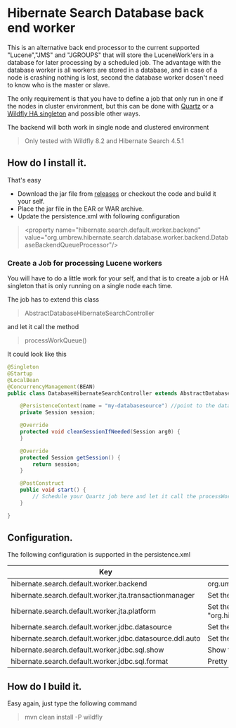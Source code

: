 # Hibernate Search Database back end worker

This is an alternative back end processor to the current supported "Lucene","JMS" and "JGROUPS" that will store the LuceneWork'ers in a database for later processing by a scheduled job. 
The advantage with the database worker is all workers are stored in a database, and in case of a node is crashing nothing is lost, second the database worker dosen't need to know who is the master or slave.

The only requirement is that you have to define a job that only run in one if the nodes in cluster environment, but this can be done with [Quartz](http://quartz-scheduler.org/) or a [Wildfly HA singleton](https://github.com/wildfly/quickstart/tree/master/cluster-ha-singleton) and possible other ways.

The backend will both work in single node and clustered environment

> Only tested with Wildfly 8.2 and Hibernate Search 4.5.1

## How do I install it.

That's easy 

* Download the jar file from [releases](https://github.com/umbrew/org.umbrew.hibernate.database.worker.backend/releases) or checkout
the code and build it your self.
* Place the jar file in the EAR or WAR archive.
* Update the persistence.xml with following configuration

> &#60;property name="hibernate.search.default.worker.backend" value="org.umbrew.hibernate.search.database.worker.backend.DatabaseBackendQueueProcessor"/&#62;

### Create a Job for processing Lucene workers
You will have to do a little work for your self, and that is to create a job or HA singleton that is only running on a single node each time. 

The job has to extend this class

>AbstractDatabaseHibernateSearchController

and let it call the method

>processWorkQueue()

It could look like this

```java
@Singleton
@Startup
@LocalBean
@ConcurrencyManagement(BEAN)
public class DatabaseHibernateSearchController extends AbstractDatabaseHibernateSearchController {

    @PersistenceContext(name = "my-databasesource") //point to the database where the LuceneWork is stored
    private Session session;

    @Override
    protected void cleanSessionIfNeeded(Session arg0) {
    }

    @Override
    protected Session getSession() {
        return session;
    }

    @PostConstruct
    public void start() {
        // Schedule your Quartz job here and let it call the processWorkQueue() method
    }

}
``` 

## Configuration.
The following configuration is supported in the persistence.xml

| Key  | Value   |
|---|---|
|hibernate.search.default.worker.backend   |org.umbrew.hibernate.search.database.worker.backend.DatabaseBackendQueueProcessor|
|hibernate.search.default.worker.jta.transactionmanager   | Set the prefer transaction manager. Default ":java:/TransactionManager"  |
|hibernate.search.default.worker.jta.platform   | Set the supported JTA platform. Default "org.hibernate.service.jta.platform.internal.JBossAppServerJtaPlatform"   |
|hibernate.search.default.worker.jdbc.datasource   | Set the datasource the worker should connect to |
|hibernate.search.default.worker.jdbc.datasource.ddl.auto   | Set the schema creation mode. Default "update" (Follow hibernate semantic) |
|hibernate.search.default.worker.jdbc.sql.show   | Show the SQL is executed. Default "false"  |
|hibernate.search.default.worker.jdbc.sql.format   | Pretty format the SQL log. Default "false"  |


## How do I build it.

Easy again, just type the following command

> mvn clean install -P wildfly